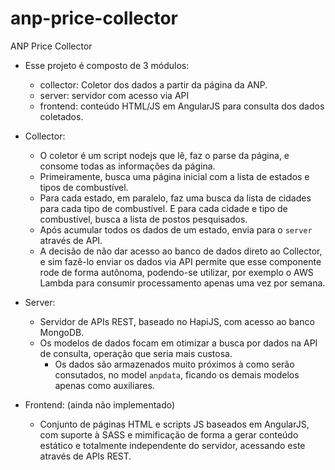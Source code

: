 # anp-price-collector
ANP Price Collector

* Esse projeto é composto de 3 módulos:
  - collector: Coletor dos dados a partir da página da ANP.
  - server: servidor com acesso via API
  - frontend: conteúdo HTML/JS em AngularJS para consulta dos dados coletados.


* Collector:
  - O coletor é um script nodejs que lê, faz o parse da página, e consome todas as informações da página.
  - Primeiramente, busca uma página inicial com a lista de estados e tipos de combustível.
  - Para cada estado, em paralelo, faz uma busca da lista de cidades para cada tipo de combustível. E para cada cidade e tipo de combustível, busca a lista de postos pesquisados.
  - Após acumular todos os dados de um estado, envia para o `server` através de API.
  - A decisão de não dar acesso ao banco de dados direto ao Collector, e sim fazê-lo enviar os dados via API permite 
que esse componente rode de forma autônoma, podendo-se utilizar, por exemplo o AWS Lambda para consumir processamento apenas uma vez por semana.

* Server:
  - Servidor de APIs REST, baseado no HapiJS, com acesso ao banco MongoDB.
  - Os modelos de dados focam em otimizar a busca por dados na API de consulta, operação que seria mais custosa.
    - Os dados são armazenados muito próximos à como serão consutados, no model `anpdata`, ficando os demais modelos apenas como auxiliares.

* Frontend: (ainda não implementado)
  - Conjunto de páginas HTML e scripts JS baseados em AngularJS, com suporte à SASS e mimificação de forma a gerar conteúdo estático e totalmente independente do servidor, acessando este através de APIs REST.

  
